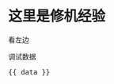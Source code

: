 # 这里是修机经验

<script setup>
import { data as d } from './loader.data'

const data = JSON.stringify(d, null, 2)
</script>

看左边

调试数据

<pre>
{{ data }}
</pre>
